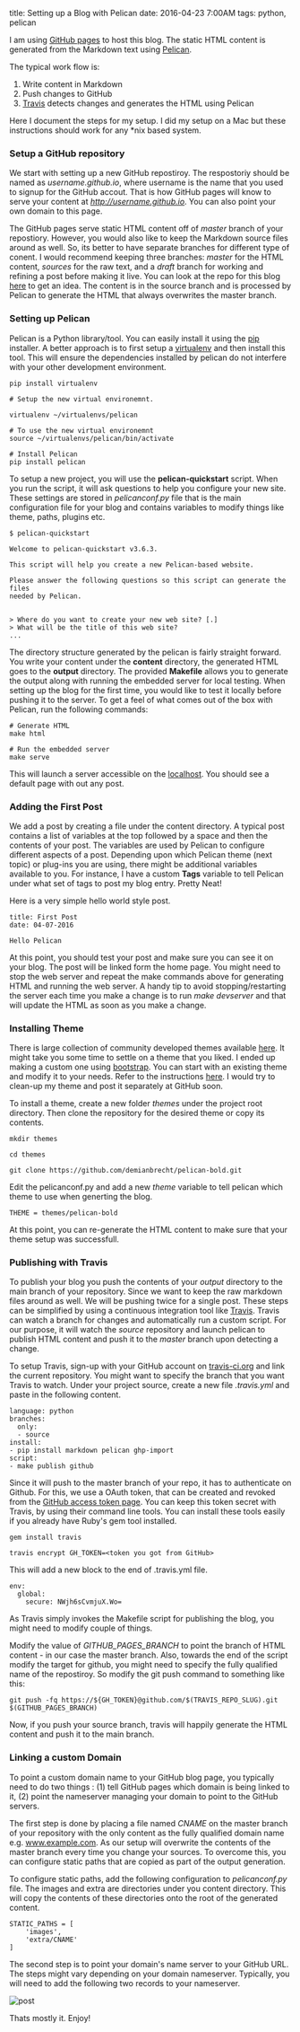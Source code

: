 title: Setting up a Blog with Pelican
date: 2016-04-23 7:00AM
tags: python, pelican

I am using [GitHub pages](https://pages.github.com/) to host this blog. The static HTML content is generated from the Markdown text using [Pelican](http://blog.getpelican.com/).  

The typical work flow is:

1. Write content in Markdown
2. Push changes to GitHub 
3. [Travis](https://travis-ci.org/) detects changes and generates the HTML using Pelican

Here I document the steps for my setup. I did my setup on a Mac but these instructions should work for any *nix based system.

### Setup a GitHub repository 

We start with setting up a new GitHub repostiroy. The respostoriy should be named as *username.github.io*, where username is the name that you used to signup for the GitHub accout. That is how GitHub pages will know to serve your content at *http://username.github.io*. You can also point your own domain to this page. 

The GitHub pages serve static HTML content off of *master* branch of your repostiory. However, you would also like to keep the Markdown source files around as well. So, its better to have separate branches  for different type of conent. I would recommend keeping three branches: *master* for the HTML content, *sources* for the raw text, and a *draft* branch for working and refining a post before making it live. You can look at the repo for this blog [here](https://github.com/n-log-n/n-log-n.github.io) to get an idea. The content is in the source branch and is processed by Pelican to generate the HTML that always overwrites the master branch. 

### Setting up Pelican

Pelican is a Python library/tool. You can easily install it using the [pip](https://pip.pypa.io/en/stable/installing/) installer. A better approach is to first setup a [virtualenv](https://virtualenv.pypa.io/en/latest/) and then install this tool. This will ensure the dependencies installed by pelican do not interfere with your other development environment.  


```
pip install virtualenv

# Setup the new virtual environemnt. 

virtualenv ~/virtualenvs/pelican

# To use the new virtual environemnt
source ~/virtualenvs/pelican/bin/activate

# Install Pelican
pip install pelican

```

To setup a new project, you will use the **pelican-quickstart** script. When you run the script, it will ask questions to help you configure your new site. These settings are stored in *pelicanconf.py* file that is the main configuration file for your blog and contains variables to modify things like theme, paths, plugins etc. 


```
$ pelican-quickstart 

Welcome to pelican-quickstart v3.6.3.

This script will help you create a new Pelican-based website.

Please answer the following questions so this script can generate the files
needed by Pelican.

    
> Where do you want to create your new web site? [.] 
> What will be the title of this web site? 
...

```

The directory structure generated by the pelican is fairly straight forward. You write your content under the **content** directory, the generated HTML goes to the **output** directory. The provided **Makefile** allows you to generate the output along with running the embedded server for local testing. When setting up the blog for the first time, you would like to test it locally before pushing it to the server. To get a feel of what comes out of the box with Pelican, run the following commands:

```
# Generate HTML 
make html 

# Run the embedded server
make serve
```

This will launch a server accessible on the [localhost](http://localhost:8080). You should see a default page with out any post. 

### Adding the First Post

We add a post by creating a file under the content directory. A typical post contains a list of variables at the top followed by a space and then the contents of your post. The variables are used by Pelican to configure different aspects of a post.  Depending upon which Pelican theme (next topic) or plug-ins you are using, there might be additional variables available to you. For instance, I have a custom **Tags** variable to tell Pelican under what set of tags to post my blog entry. Pretty Neat! 

Here is a very simple hello world style post. 

```
title: First Post
date: 04-07-2016

Hello Pelican
```

At this point, you should test your post and make sure you can see it on your blog. The post will be linked form the home page. You might need to stop the web server and repeat the make commands above for generating HTML and running the web server. A handy tip to avoid stopping/restarting the server each time you make a change is to run *make devserver* and that will update the HTML as soon as you make a change. 

### Installing Theme

There is large collection of community developed themes available [here](https://github.com/getpelican/pelican-themes). It might take you some time to settle on a theme that you liked. I ended up making a custom one using [bootstrap](http://getbootstrap.com/). You can start with an existing theme and modify it to your needs. Refer to the instructions [here](http://docs.getpelican.com/en/3.6.3/themes.html). I would try to clean-up my theme and post it separately at GitHub soon. 

To install a theme, create a new folder *themes* under the project root directory. Then clone the repository for the desired theme or copy its contents. 


```
mkdir themes

cd themes

git clone https://github.com/demianbrecht/pelican-bold.git
```

Edit the pelicanconf.py and add a new *theme* variable to tell pelican which theme to use when generting the blog. 

```
THEME = themes/pelican-bold
```

At this point, you can re-generate the HTML content to make sure that your theme setup was successfull. 

### Publishing with Travis

To publish your blog you push the contents of your *output* directory to the main branch of your repository. Since we want to keep the raw markdown files around as well. We will be pushing twice for a single post. These steps can be simplified by using a continuous integration tool like [Travis](https://travis-ci.org/). Travis can watch a branch for changes and automatically run a custom script. For our purpose, it will watch the *source* repository and launch pelican to publish HTML content and push it to the *master* branch upon detecting a change. 

To setup Travis, sign-up with your GitHub account on [travis-ci.org](https://travis-ci.org/) and link the current repository. You might want to specify the branch that you want Travis to watch.  Under your project source, create a new file *.travis.yml* and paste in the following content. 

```
language: python
branches:
  only:
  - source
install:
- pip install markdown pelican ghp-import
script:
- make publish github

```

Since it will push to the master branch of your repo, it has to authenticate on Github. For this, we use a OAuth token, that can be created and revoked from the [GitHub access token page](https://github.com/settings/tokens). You can keep this token secret with Travis, by using their command line tools. You can install these tools easily if you already have Ruby's gem tool installed. 

```
gem install travis

travis encrypt GH_TOKEN=<token you got from GitHub>
```

This will add a new block to the end of .travis.yml file.

```
env:
  global:
    secure: NWjh6sCvmjuX.Wo=
```

As Travis simply invokes the Makefile script for publishing the blog, you might need to modify couple of things. 

Modify the value of *GITHUB_PAGES_BRANCH* to point the branch of HTML content - in our case the master branch. Also, towards the end of the script modify the target for github, you might need to specify the fully qualified name of the repostiroy. So modify the git push command to something like this:

```
git push -fq https://${GH_TOKEN}@github.com/$(TRAVIS_REPO_SLUG).git  $(GITHUB_PAGES_BRANCH)
```

 Now, if you push your source branch, travis will happily generate the HTML content and push it to the main branch. 

### Linking a custom Domain

To point a custom domain name to your GitHub blog page, you typically need to do two things : (1) tell GitHub pages which domain is being linked to it, (2) point the nameserver managing your domain to point to the GitHub servers. 

The first step is done by placing a file named *CNAME* on the master branch of your repository with the only content as the fully qualified domain name e.g. www.example.com. As our setup will overwrite the contents of the master branch every time you change your sources. To overcome this, you can configure static paths that are copied as part of the output generation. 

To configure static paths, add the following configuration to *pelicanconf.py* file. The images and extra are directories under you content directory. This will copy the contents of these directories onto the root of the generated content. 

```
STATIC_PATHS = [
	'images',
	'extra/CNAME'
]
```

The second step is to point your domain's name server to your GitHub URL. The steps might vary depending on your domain nameserver. Typically, you will need to add the following two records to your nameserver.

![post](/images/setting-up-pelican-site/dns.png)

Thats mostly it. Enjoy!
